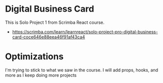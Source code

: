 # Digital Business Card

This is Solo Project 1 from Scrimba React course. 

- https://scrimba.com/learn/learnreact/solo-project-pro-digital-business-card-coce646e88eea46f91af43ca4
  
# Optimizations 
I'm trying to stick to what we saw in the course. I will add props, hooks, and more as I keep doing more projects
 

